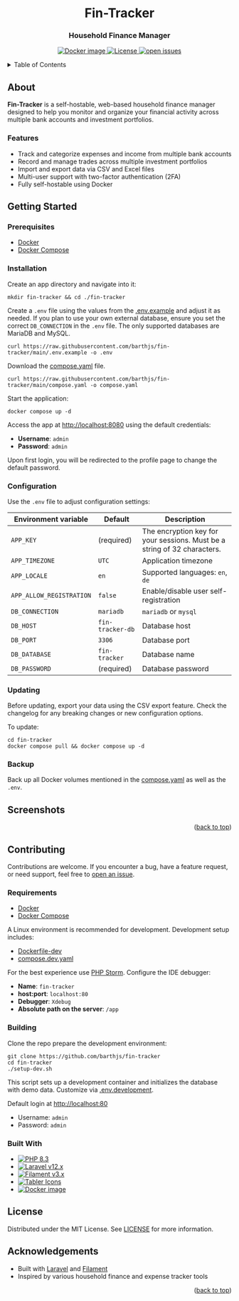 <a id="readme-top"></a>

<div align="center">

<h1>Fin-Tracker</h1>
<h3>Household Finance Manager</h3>

<!-- Badges -->
<p>
  <a href="https://hub.docker.com/r/barthjs/fin-tracker/tags">
    <img src="https://img.shields.io/docker/v/barthjs/fin-tracker?label=Docker&logo=docker&style=for-the-badge&style=flat" alt="Docker image">
  </a>
  <a href="https://github.com/barthjs/fin-tracker/blob/main/LICENSE">
    <img src="https://img.shields.io/github/license/barthjs/fin-tracker" alt="License"/>
  </a>
  <a href="https://github.com/barthjs/fin-tracker/issues/">
    <img src="https://img.shields.io/github/issues/barthjs/fin-tracker" alt="open issues"/>
  </a>
</p>

</div>

<!-- Table of Contents -->
<details>
  <summary>Table of Contents</summary>
  <ol>
    <li><a href="#about">About</a></li>
    <li>
      <a href="#getting-started">Getting Started</a>
      <ul>
        <li><a href="#prerequisites">Prerequisites</a></li>
        <li><a href="#installation">Installation</a></li>
        <li><a href="#configuration">Configuration</a></li>
        <li><a href="#updating">Updating</a></li>
        <li><a href="#backup">Backup</a></li>
      </ul>
    </li>
    <li><a href="#screenshots">Screenshots</a></li>
    <li>
      <a href="#contributing">Contributing</a>
      <ul>
        <li><a href="#requirements">Requirements</a></li>
        <li><a href="#building">Building</a></li>
        <li><a href="#built-with">Built With</a></li>
      </ul>
    </li>
    <li><a href="#license">License</a></li>
    <li><a href="#acknowledgements">Acknowledgements</a></li>
  </ol>
</details>

## About

**Fin-Tracker** is a self-hostable, web-based household finance manager designed to help you monitor and organize your
financial activity across multiple bank accounts and investment portfolios.

### Features

- Track and categorize expenses and income from multiple bank accounts
- Record and manage trades across multiple investment portfolios
- Import and export data via CSV and Excel files
- Multi-user support with two-factor authentication (2FA)
- Fully self-hostable using Docker

## Getting Started

### Prerequisites

- [Docker](https://docs.docker.com/engine/install/)
- [Docker Compose](https://docs.docker.com/compose/install/)

### Installation

Create an app directory and navigate into it:

```shell
mkdir fin-tracker && cd ./fin-tracker
```

Create a `.env` file using the values from the [.env.example](.env.example) and adjust it as needed. If
you plan to use your own external database, ensure you set the correct `DB_CONNECTION` in the `.env` file.
The only supported databases are MariaDB and MySQL.

```shell
curl https://raw.githubusercontent.com/barthjs/fin-tracker/main/.env.example -o .env
```

Download the [compose.yaml](compose.yaml) file.

```shell
curl https://raw.githubusercontent.com/barthjs/fin-tracker/main/compose.yaml -o compose.yaml
```

Start the application:

```shell
docker compose up -d
```

Access the app at [http://localhost:8080](http://localhost:8080) using the default credentials:

- **Username**: `admin`
- **Password**: `admin`

Upon first login, you will be redirected to the profile page to change the default password.

### Configuration

Use the `.env` file to adjust configuration settings:

| Environment variable     | Default          | Description                                                              |
|--------------------------|------------------|--------------------------------------------------------------------------|
| `APP_KEY`                | (required)       | The encryption key for your sessions. Must be a string of 32 characters. |
| `APP_TIMEZONE`           | `UTC`            | Application timezone                                                     |
| `APP_LOCALE`             | `en`             | Supported languages: `en`, `de`                                          |
| `APP_ALLOW_REGISTRATION` | `false`          | Enable/disable user self-registration                                    |
| `DB_CONNECTION`          | `mariadb`        | `mariadb` or `mysql`                                                     |
| `DB_HOST`                | `fin-tracker-db` | Database host                                                            |
| `DB_PORT`                | `3306`           | Database port                                                            |
| `DB_DATABASE`            | `fin-tracker`    | Database name                                                            |
| `DB_PASSWORD`            | (required)       | Database password                                                        |

### Updating

Before updating, export your data using the CSV export feature. Check the changelog for any breaking changes or new
configuration options.

To update:

```shell
cd fin-tracker
docker compose pull && docker compose up -d
```

### Backup

Back up all Docker volumes mentioned in the [compose.yaml](compose.yaml) as well as the `.env`.

## Screenshots

<p align="right">(<a href="#readme-top">back to top</a>)</p>

## Contributing

Contributions are welcome. If you encounter a bug, have a feature request, or need support, feel free
to [open an issue](https://github.com/barthjs/fin-tracker/issues/).

### Requirements

- [Docker](https://docs.docker.com/engine/install/)
- [Docker Compose](https://docs.docker.com/compose/install/)

A Linux environment is recommended for development. Development setup includes:

- [Dockerfile-dev](docker/Dockerfile-dev)
- [compose.dev.yaml](compose.dev.yaml)

For the best experience use [PHP Storm](https://www.jetbrains.com/phpstorm/). Configure the IDE debugger:

- **Name**: `fin-tracker`
- **host:port**: `localhost:80`
- **Debugger**: `Xdebug`
- **Absolute path on the server**: `/app`

### Building

Clone the repo prepare the development environment:

```shell
git clone https://github.com/barthjs/fin-tracker
cd fin-tracker
./setup-dev.sh
```

This script sets up a development container and initializes the database with demo data. Customize
via [.env.development](.env.development).

Default login at [http://localhost:80](http://localhost:80)

- Username: `admin`
- Password: `admin`

### Built With

- <a href="https://php.net">
  <img alt="PHP 8.3" src="https://img.shields.io/badge/PHP-8.3-777BB4?style=flat-square&logo=php">
  </a>
- <a href="https://laravel.com">
  <img alt="Laravel v12.x" src="https://img.shields.io/badge/Laravel-v12.x-FF2D20?style=flat-square&logo=laravel">
  </a>
- <a href="https://filamentphp.com/">
  <img alt="Filament v3.x" src="https://img.shields.io/badge/Filament-v3.x-e9b228?style=flat-square">
  </a>
- <a href="https://tabler.io/icons">
  <img alt="Tabler Icons" src="https://img.shields.io/badge/Tabler_Icons-grey?style=flat-square">
  </a>
- <a href="https://hub.docker.com/r/barthjs/fin-tracker/tags">
  <img src="https://img.shields.io/docker/v/barthjs/fin-tracker?label=Docker&logo=docker&style=flat-square" alt="Docker image">
  </a>

## License

Distributed under the MIT License. See [LICENSE](LICENSE) for more information.

## Acknowledgements

- Built with [Laravel](https://laravel.com) and [Filament](https://filamentphp.com/)
- Inspired by various household finance and expense tracker tools

<p align="right">(<a href="#readme-top">back to top</a>)</p>
